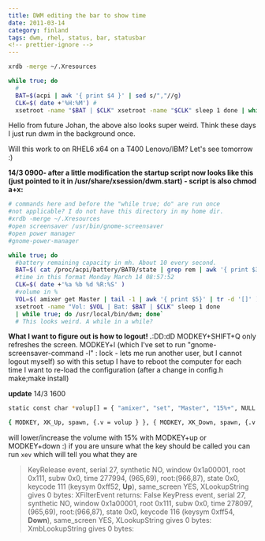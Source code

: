 ```yaml
---
title: DWM editing the bar to show time
date: 2011-03-14
category: finland
tags: dwm, rhel, status, bar, statusbar
<!-- prettier-ignore -->
---
```


```bash
xrdb -merge ~/.Xresources

while true; do 
  #
  BAT=$(acpi | awk '{ print $4 }' | sed s/","//g)
  CLK=$( date +'%H:%M') #
  xsetroot -name "$BAT | $CLK" xsetroot -name "$CLK" sleep 1 done | while true; do ~/bin/dwm; done
```

Hello from future Johan, the above also looks super weird. Think these days I just run dwm in the background once.

Will this work to on RHEL6 x64 on a T400 Lenovo/IBM? Let's see tomorrow :)

**14/3 0900- after a little modification the startup script now looks like this (just pointed to it in /usr/share/xsession/dwm.start) - script is also chmod a+x:**

```bash
# commands here and before the "while true; do" are run once
#not applicable? I do not have this directory in my home dir.
#xrdb -merge ~/.Xresources
#open screensaver /usr/bin/gnome-screensaver
#open power manager
#gnome-power-manager

while true; do
  #battery remaining capacity in mh. About 10 every second.
  BAT=$( cat /proc/acpi/battery/BAT0/state | grep rem | awk '{ print $3 }' )
  #time in this format Monday March 14 08:57:52
  CLK=$( date +'%a %b %d %R:%S' )
  #volume in %
  VOL=$( amixer get Master | tail -1 | awk '{ print $5}' | tr -d '[]' )
  xsetroot -name "Vol: $VOL | Bat: $BAT | $CLK" sleep 1 done 
  | while true; do /usr/local/bin/dwm; done`
  # This looks weird. A while in a while?
```

**What I want to figure out is how to logout! .**:DD:dD MODKEY+SHIFT+Q only refreshes the screen. MODKEY+l (which I've set to run "gnome-screensaver-command -l" : lock - lets me run another user, but I cannot logout myself) so with this setup I have to reboot the computer for each time I want to re-load the configuration (after a change in config.h make;make install)

**update** 14/3 1600

```bash
static const char *volup[] = { "amixer", "set", "Master", "15%+", NULL }; static const char*voldown[] = { "amixer", "set", "Master", "15%-", NULL };

{ MODKEY, XK_Up, spawn, {.v = volup } }, { MODKEY, XK_Down, spawn, {.v = voldown } },
```

will lower/increase the volume with 15% with MODKEY+up or MODKEY+down :) if you are unsure what the key should be called you can run `xev` which will tell you what they are

> KeyRelease event, serial 27, synthetic NO, window 0x1a00001, root 0x111, subw 0x0, time 277994, (965,69), root:(966,87), state 0x0, keycode 111 (keysym 0xff52, **Up**), same\_screen YES, XLookupString gives 0 bytes: XFilterEvent returns: False
> KeyPress event, serial 27, synthetic NO, window 0x1a00001, root 0x111, subw 0x0, time 278097, (965,69), root:(966,87), state 0x0, keycode 116 (keysym 0xff54, **Down**), same\_screen YES, XLookupString gives 0 bytes: XmbLookupString gives 0 bytes:
